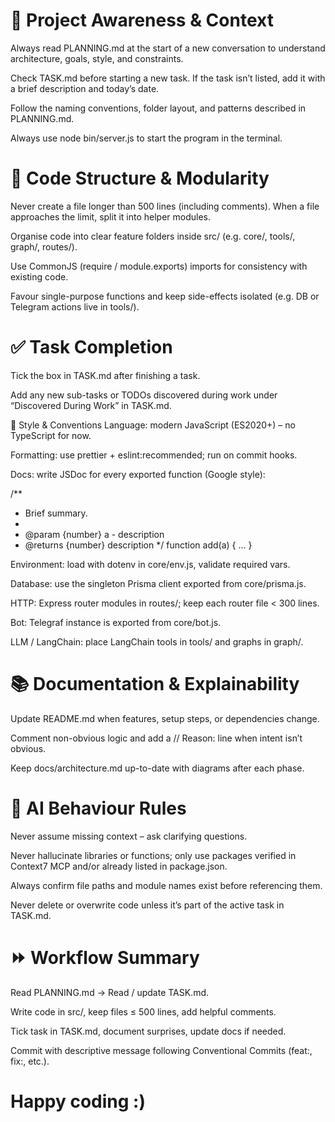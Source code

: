 # 🔄 Project Awareness & Context #
Always read PLANNING.md at the start of a new conversation to understand architecture, goals, style, and constraints.

Check TASK.md before starting a new task. If the task isn’t listed, add it with a brief description and today’s date.

Follow the naming conventions, folder layout, and patterns described in PLANNING.md.

Always use node bin/server.js to start the program in the terminal. 

# 🧱 Code Structure & Modularity #
Never create a file longer than 500 lines (including comments). When a file approaches the limit, split it into helper modules.

Organise code into clear feature folders inside src/ (e.g. core/, tools/, graph/, routes/).

Use CommonJS (require / module.exports) imports for consistency with existing code.

Favour single-purpose functions and keep side-effects isolated (e.g. DB or Telegram actions live in tools/).


# ✅ Task Completion # 
Tick the box in TASK.md after finishing a task.

Add any new sub-tasks or TODOs discovered during work under “Discovered During Work” in TASK.md.

📎 Style & Conventions
Language: modern JavaScript (ES2020+) – no TypeScript for now.

Formatting: use prettier + eslint:recommended; run on commit hooks.

Docs: write JSDoc for every exported function (Google style):

/**
 * Brief summary.
 *
 * @param {number} a - description
 * @returns {number} description
 */
function add(a) { ... }

Environment: load with dotenv in core/env.js, validate required vars.

Database: use the singleton Prisma client exported from core/prisma.js.

HTTP: Express router modules in routes/; keep each router file < 300 lines.

Bot: Telegraf instance is exported from core/bot.js.

LLM / LangChain: place LangChain tools in tools/ and graphs in graph/. 

# 📚 Documentation & Explainability #
Update README.md when features, setup steps, or dependencies change.

Comment non-obvious logic and add a // Reason: line when intent isn’t obvious.

Keep docs/architecture.md up-to-date with diagrams after each phase.

# 🧠 AI Behaviour Rules # 
Never assume missing context – ask clarifying questions.

Never hallucinate libraries or functions; only use packages verified in Context7 MCP and/or already listed in package.json.

Always confirm file paths and module names exist before referencing them.

Never delete or overwrite code unless it’s part of the active task in TASK.md.

# ⏩ Workflow Summary # 
Read PLANNING.md → Read / update TASK.md.

Write code in src/, keep files ≤ 500 lines, add helpful comments.

Tick task in TASK.md, document surprises, update docs if needed.

Commit with descriptive message following Conventional Commits (feat:, fix:, etc.).

# Happy coding :)